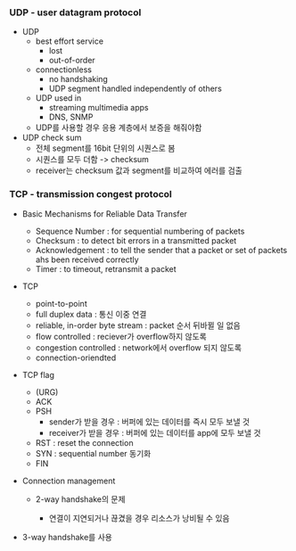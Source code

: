 ### UDP - user datagram protocol

* UDP
  * best effort service
    * lost
    * out-of-order
  * connectionless
    * no handshaking
    * UDP segment handled independently of others
  * UDP used in
    * streaming multimedia apps
    * DNS, SNMP
  * UDP를 사용할 경우 응용 계층에서 보증을 해줘야함
* UDP check sum
  * 전체 segment를 16bit 단위의 시퀀스로 봄
  * 시퀀스를 모두 더함 -> checksum
  * receiver는 checksum 값과 segment를 비교하여 에러를 검출

### TCP - transmission congest protocol

* Basic Mechanisms for Reliable Data Transfer
  * Sequence Number : for sequential numbering of packets
  * Checksum : to detect bit errors in a transmitted packet
  * Acknowledgement : to tell the sender that a packet or set of packets ahs been received correctly
  * Timer : to timeout, retransmit a packet
* TCP
  * point-to-point
  * full duplex data : 통신 이중 연결
  * reliable, in-order byte stream : packet 순서 뒤바뀔 일 없음
  * flow controlled : reciever가 overflow하지 않도록
  * congestion controlled : network에서 overflow 되지 않도록
  * connection-oriendted
* TCP flag
  * (URG)
  * ACK
  * PSH
    * sender가 받을 경우 : 버퍼에 있는 데이터를 즉시 모두 보낼 것
    * receiver가 받을 경우 : 버퍼에 있는 데이터를 app에 모두 보낼 것
  * RST : reset the connection
  * SYN : sequential number 동기화
  * FIN

* Connection management

  * 2-way handshake의 문제

    * 연결이 지연되거나 끊겼을 경우 리소스가 낭비될 수 있음
* 3-way handshake를 사용

